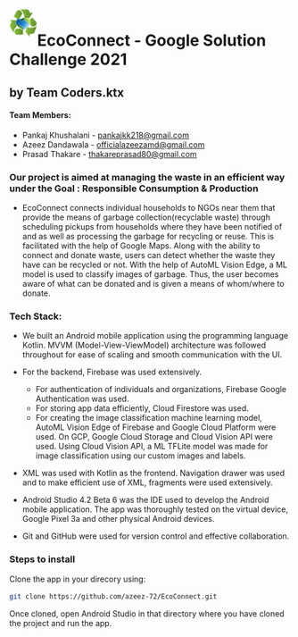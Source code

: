 <img align="left" height="50" width="50" src="https://github.com/azeez-72/EcoConnect/blob/main/images/EcoConnect_logo.png">

# EcoConnect - Google Solution Challenge 2021 #
## by Team **Coders.ktx** ##

#### Team Members: ####

* Pankaj Khushalani - pankajkk218@gmail.com
* Azeez Dandawala - officialazeezamd@gmail.com
* Prasad Thakare - thakareprasad80@gmail.com

### Our project is aimed at managing the waste in an efficient way under the Goal : **Responsible Consumption & Production** ###

* EcoConnect connects individual households to NGOs near them that provide the means of garbage
  collection(recyclable waste) through scheduling pickups from households where they have been notified of and as well as processing the garbage for recycling or reuse. This is facilitated with
  the help of Google Maps. Along with the ability to connect and donate waste, users can
  detect whether the waste they have can be recycled or not. With the help of AutoML Vision
  Edge, a ML model is used to classify images of garbage. Thus, the user becomes aware of
  what can be donated and is given a means of whom/where to donate.
  
### Tech Stack: ###
* We built an Android mobile application using the programming language Kotlin. MVVM (Model-View-ViewModel) architecture was followed throughout for ease of scaling and smooth communication with the UI.

* For the backend, Firebase was used extensively.
    * For authentication of individuals and organizations, Firebase Google Authentication was used.
    * For storing app data efficiently, Cloud Firestore was used.
    * For creating the image classification machine learning model, AutoML Vision Edge of Firebase and Google Cloud Platform were used. On GCP, Google Cloud Storage and Cloud Vision API were used. Using Cloud Vision API, a ML TFLite model was made for image classification using our custom images and labels.

* XML was used with Kotlin as the frontend. Navigation drawer was used and to make efficient use of XML, fragments were used extensively.
 
* Android Studio 4.2 Beta 6 was the IDE used to develop the Android mobile application. The app was thoroughly tested on the virtual device, Google Pixel 3a and other physical Android devices.

* Git and GitHub were used for version control and effective collaboration.
  
### Steps to install ###
  
Clone the app in your direcory using:

```bash
git clone https://github.com/azeez-72/EcoConnect.git
```
Once cloned, open Android Studio in that directory where you have cloned the project and run the app.
